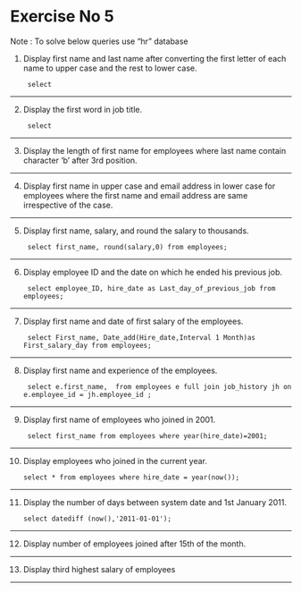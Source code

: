 # Exercise No 5

Note : To solve below queries use “hr” database

1. Display first name and last name after converting the first letter of each name to upper case and the rest to lower case.

        select 
----------------------------------------------------
2. Display the first word in job title.

        select 
----------------------------------------------------
3. Display the length of first name for employees where last name contain character ‘b’ after 3rd position.

----------------------------------------------------
4. Display first name in upper case and email address in lower case for employees where the first name and email address are same irrespective of the case.

----------------------------------------------------
5. Display first name, salary, and round the salary to thousands.

        select first_name, round(salary,0) from employees;
----------------------------------------------------
6. Display employee ID and the date on which he ended his previous job.

        select employee_ID, hire_date as Last_day_of_previous_job from employees;
----------------------------------------------------
7. Display first name and date of first salary of the employees.

        select First_name, Date_add(Hire_date,Interval 1 Month)as First_salary_day from employees;
----------------------------------------------------
8. Display first name and experience of the employees.

        select e.first_name,  from employees e full join job_history jh on e.employee_id = jh.employee_id ;
----------------------------------------------------
9. Display first name of employees who joined in 2001.

        select first_name from employees where year(hire_date)=2001;
----------------------------------------------------
10. Display employees who joined in the current year.

        select * from employees where hire_date = year(now());
----------------------------------------------------
11. Display the number of days between system date and 1st January 2011.

        select datediff (now(),'2011-01-01');
----------------------------------------------------
12. Display number of employees joined after 15th of the month.

----------------------------------------------------
13. Display third highest salary of employees

----------------------------------------------------